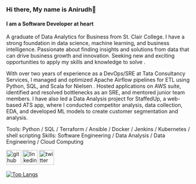 ### Hi there, My name is Anirudh👋
#### I am a Software Developer at heart 
A graduate of Data Analytics for Business from St. Clair College. I have a strong foundation in data science, machine learning, and business intelligence. Passionate about finding insights and solutions from data that can drive business growth and innovation. Seeking new and exciting opportunities to apply my skills and knowledge to solve .

With over two years of experience as a DevOps/SRE at Tata Consultancy Services, I managed and optimized Apache Airflow pipelines for ETL using Python, SQL, and Scala for Nielsen . Hosted applications on AWS suite, identified and resolved bottlenecks as an SRE, and mentored junior team members. I have also led a Data Analysis project for StaffedUp, a web-based ATS app, where I conducted competitor analysis, data collection, EDA, and developed ML models to create customer segmentation and analysis. 

Tools: Python / SQL / Terraform / Ansible / Docker / Jenkins / Kubernetes  / shell scripting
Skills: Software Engineering / Data Analysis / Data Engineering / Cloud Computing



[<img src='https://cdn.jsdelivr.net/npm/simple-icons@3.0.1/icons/github.svg' alt='github' height='40'>](https://github.com/ace97)  [<img src='https://cdn.jsdelivr.net/npm/simple-icons@3.0.1/icons/linkedin.svg' alt='linkedin' height='40'>](https://www.linkedin.com/in/anirudhce/)  [<img src='https://cdn.jsdelivr.net/npm/simple-icons@3.0.1/icons/twitter.svg' alt='twitter' height='40'>](https://twitter.com/AnirudhCE)  


[![Top Langs](https://github-readme-stats.vercel.app/api/top-langs/?username=ace97&layout=compact)](https://github.com/anuraghazra/github-readme-stats)

<!-- ![GitHub streak stats](https://streak-stats.demolab.com/?user=ace97) -->

